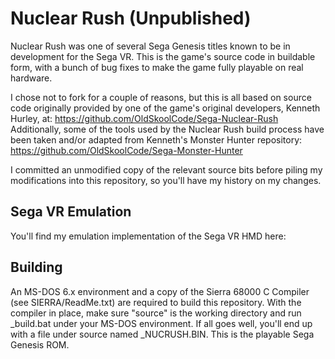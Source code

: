 # Nuclear Rush (Unpublished)
Nuclear Rush was one of several Sega Genesis titles known to be in development for the Sega VR. This is the game's source code in buildable form, with a bunch of bug fixes to make the game fully playable on real hardware.

I chose not to fork for a couple of reasons, but this is all based on source code originally provided by one of the game's original developers, Kenneth Hurley, at: https://github.com/OldSkoolCode/Sega-Nuclear-Rush
Additionally, some of the tools used by the Nuclear Rush build process have been taken and/or adapted from Kenneth's Monster Hunter repository: https://github.com/OldSkoolCode/Sega-Monster-Hunter

I committed an unmodified copy of the relevant source bits before piling my modifications into this repository, so you'll have my history on my changes.

## Sega VR Emulation
You'll find my emulation implementation of the Sega VR HMD here: 

## Building
An MS-DOS 6.x environment and a copy of the Sierra 68000 C Compiler (see SIERRA/ReadMe.txt) are required to build this repository. With the compiler in place, make sure "source" is the working directory and run _build.bat under your MS-DOS environment. If all goes well, you'll end up with a file under source named _NUCRUSH.BIN. This is the playable Sega Genesis ROM.
